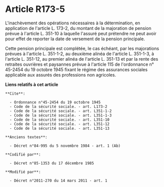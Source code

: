 # Article R173-5

L'inachèvement des opérations nécessaires à la détermination, en application de l'article L. 173-2, du montant de la
majoration de pension prévue à l'article L. 351-10 à laquelle l'assuré peut prétendre ne peut avoir pour effet de reporter la
date de versement de la pension principale. 

Cette pension principale est complétée, le cas échéant, par les majorations prévues à l'article L. 351-1-2, au deuxième
alinéa de l'article L. 351-1-3, à l'article L. 351-12, au premier alinéa de l'article L. 351-13 et par la rente des retraites
ouvrières et paysannes prévue à l'article 115 de l'ordonnance n° 45-2454 du 19 octobre 1945 fixant le régime des assurances
sociales applicable aux assurés des professions non agricoles.

**Liens relatifs à cet article**

	**Cite**:

	  - Ordonnance n°45-2454 du 19 octobre 1945
	  - Code de la sécurité sociale. - art. L173-2
	  - Code de la sécurité sociale. - art. L351-1-2
	  - Code de la sécurité sociale. - art. L351-1-3
	  - Code de la sécurité sociale. - art. L351-10
	  - Code de la sécurité sociale. - art. L351-12
	  - Code de la sécurité sociale. - art. L351-13

	**Anciens textes**:

	  - Décret n°84-995 du 5 novembre 1984 - art. 1 (Ab)

	**Codifié par**:

	  - Décret n°85-1353 du 17 décembre 1985

	**Modifié par**:

	  - Décret n°2011-270 du 14 mars 2011 - art. 1
